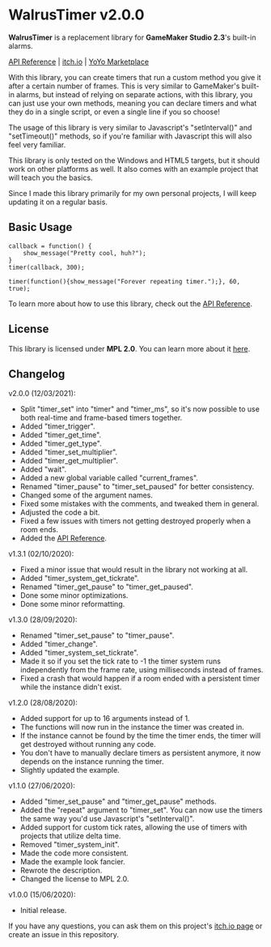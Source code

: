 # WalrusTimer v2.0.0

**WalrusTimer** is a replacement library for **GameMaker Studio 2.3**'s built-in alarms.

[API Reference](https://github.com/MorsGames/WalrusTimer/wiki) | [itch.io](https://mors-games.itch.io/WalrusTimer) | [YoYo Marketplace](https://marketplace.yoyogames.com/assets/9388/walrustimer)

With this library, you can create timers that run a custom method you give it after a certain number of frames. This is very similar to GameMaker's built-in alarms, but instead of relying on separate actions, with this library, you can just use your own methods, meaning you can declare timers and what they do in a single script, or even a single line if you so choose!

The usage of this library is very similar to Javascript's "setInterval()" and "setTimeout()" methods, so if you're familiar with Javascript this will also feel very familiar.

This library is only tested on the Windows and HTML5 targets, but it should work on other platforms as well. It also comes with an example project that will teach you the basics.

Since I made this library primarily for my own personal projects, I will keep updating it on a regular basis.


## Basic Usage

```gml
callback = function() {
	show_message("Pretty cool, huh?");
}
timer(callback, 300);

timer(function(){show_message("Forever repeating timer.");}, 60, true);
```

To learn more about how to use this library, check out the [API Reference](https://github.com/MorsGames/WalrusTimer/wiki).


## License
This library is licensed under **MPL 2.0**. You can learn more about it [here](https://www.mozilla.org/en-US/MPL/2.0/FAQ/).


## Changelog
v2.0.0 (12/03/2021):
- Split "timer_set" into "timer" and "timer_ms", so it's now possible to use both real-time and frame-based timers together.
- Added "timer_trigger".
- Added "timer_get_time".
- Added "timer_get_type".
- Added "timer_set_multiplier".
- Added "timer_get_multiplier".
- Added "wait".
- Added a new global variable called "current_frames".
- Renamed "timer_pause" to "timer_set_paused" for better consistency.
- Changed some of the argument names.
- Fixed some mistakes with the comments, and tweaked them in general.
- Adjusted the code a bit.
- Fixed a few issues with timers not getting destroyed properly when a room ends.
- Added the [API Reference](https://github.com/MorsGames/WalrusTimer/wiki).

v1.3.1 (02/10/2020):
- Fixed a minor issue that would result in the library not working at all.
- Added "timer_system_get_tickrate".
- Renamed "timer_get_pause" to "timer_get_paused".
- Done some minor optimizations.
- Done some minor reformatting.

v1.3.0 (28/09/2020):
- Renamed "timer_set_pause" to "timer_pause".
- Added "timer_change".
- Added "timer_system_set_tickrate".
- Made it so if you set the tick rate to -1 the timer system runs independently from the frame rate, using milliseconds instead of frames. 
- Fixed a crash that would happen if a room ended with a persistent timer while the instance didn't exist.

v1.2.0 (28/08/2020):
- Added support for up to 16 arguments instead of 1.
- The functions will now run in the instance the timer was created in.
- If the instance cannot be found by the time the timer ends, the timer will get destroyed without running any code.
- You don't have to manually declare timers as persistent anymore, it now depends on the instance running the timer.
- Slightly updated the example.

v1.1.0 (27/06/2020):
- Added "timer_set_pause" and "timer_get_pause" methods.
- Added the "repeat" argument to "timer_set". You can now use the timers the same way you'd use Javascript's "setInterval()".
- Added support for custom tick rates, allowing the use of timers with projects that utilize delta time.
- Removed "timer_system_init".
- Made the code more consistent.
- Made the example look fancier.
- Rewrote the description.
- Changed the license to MPL 2.0.

v1.0.0 (15/06/2020):
- Initial release.

If you have any questions, you can ask them on this project's [itch.io page](https://mors-games.itch.io/WalrusTimer) or create an issue in this repository.
